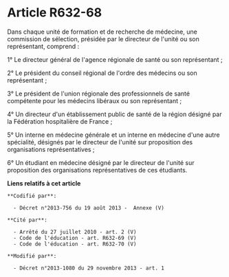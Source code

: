 # Article R632-68

Dans chaque unité de formation et de recherche de médecine, une commission de sélection, présidée par le directeur de l'unité
ou son représentant, comprend :

1° Le directeur général de l'agence régionale de santé ou son représentant ;

2° Le président du conseil régional de l'ordre des médecins ou son représentant ;

3° Le président de l'union régionale des professionnels de santé compétente pour les médecins libéraux ou son représentant ;

4° Un directeur d'un établissement public de santé de la région désigné par la Fédération hospitalière de France ;

5° Un interne en médecine générale et un interne en médecine d'une autre spécialité, désignés par le directeur de l'unité sur
proposition des organisations représentatives ; 

6° Un étudiant en médecine désigné par le directeur de l'unité sur proposition des organisations représentatives de ces
étudiants.

**Liens relatifs à cet article**

	**Codifié par**:

	  - Décret n°2013-756 du 19 août 2013 -  Annexe (V)

	**Cité par**:

	  - Arrêté du 27 juillet 2010 - art. 2 (V)
	  - Code de l'éducation - art. R632-69 (V)
	  - Code de l'éducation - art. R632-70 (V)

	**Modifié par**:

	  - Décret n°2013-1080 du 29 novembre 2013 - art. 1
